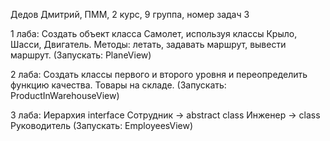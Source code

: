 Дедов Дмитрий, ПММ, 2 курс, 9 группа, номер задач 3

1 лаба: Создать объект класса Самолет, используя классы Крыло, Шасси, Двигатель. Методы: летать, задавать маршрут, вывести маршрут.
(Запускать: PlaneView)

2 лаба: Создать классы первого и второго уровня и переопределить функцию качества. Товары на складе.
(Запускать: ProductInWarehouseView)

3 лаба: Иерархия interface Сотрудник -> abstract class Инженер -> class Руководитель
(Запускать: EmployeesView)
